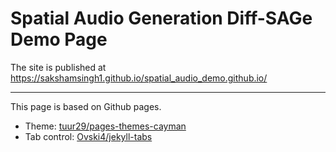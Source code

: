 # Spatial Audio Generation Diff-SAGe Demo Page

The site is published at https://sakshamsingh1.github.io/spatial_audio_demo.github.io/

--- 

This page is based on Github pages.
- Theme: [tuur29/pages-themes-cayman](https://github.com/tuur29/pages-themes-cayman)
- Tab control: [Ovski4/jekyll-tabs](https://github.com/Ovski4/jekyll-tabs)
